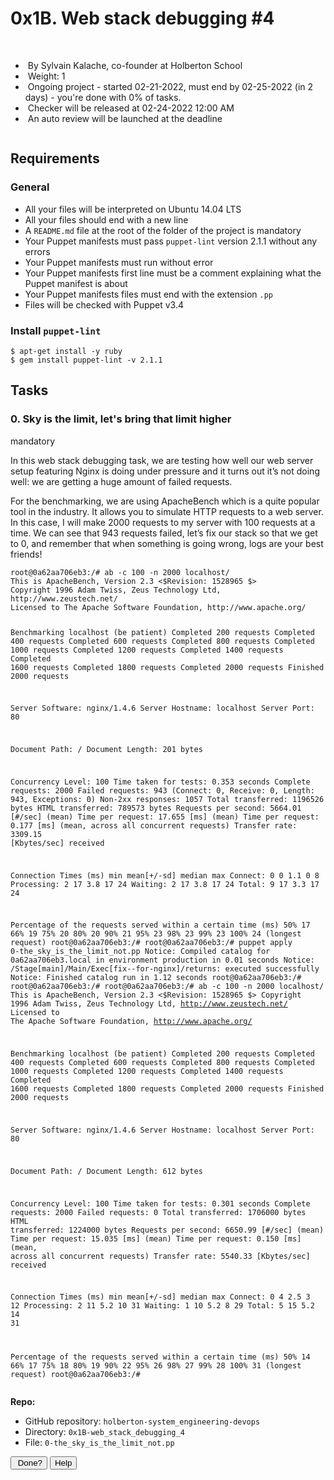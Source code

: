<!DOCTYPE html>
<html lang="en">

<head>
    <title>HBNB</title>
    <title>HBNB</title>
    <title>HBNB</title>
</head>

<body>
    <h1>0x1B. Web stack debugging #4</h1>
    <div><br></div>
    <ul>
        <li>&nbsp;By Sylvain Kalache, co-founder at Holberton School</li>
        <li>&nbsp;Weight: 1</li>
        <li>&nbsp;Ongoing project - started 02-21-2022, must end by 02-25-2022 (in 2 days) - you&apos;re done with&nbsp;0% of tasks.</li>
        <li>&nbsp;Checker will be released at 02-24-2022 12:00 AM</li>
        <li>&nbsp;An auto review will be launched at the deadline</li>
    </ul>
    <div>
        <p><img src="https://s3.amazonaws.com/intranet-projects-files/holbertonschool-sysadmin_devops/313/frdkCrb.jpg" alt=""></p>
        <h2>Requirements</h2>
        <h3>General</h3>
        <ul>
            <li>All your files will be interpreted on Ubuntu 14.04 LTS</li>
            <li>All your files should end with a new line</li>
            <li>A&nbsp;<code>README.md</code> file at the root of the folder of the project is mandatory</li>
            <li>Your Puppet manifests must pass&nbsp;<code>puppet-lint</code> version 2.1.1 without any errors</li>
            <li>Your Puppet manifests must run without error</li>
            <li>Your Puppet manifests first line must be a comment explaining what the Puppet manifest is about</li>
            <li>Your Puppet manifests files must end with the extension&nbsp;<code>.pp</code></li>
            <li>Files will be checked with Puppet v3.4</li>
        </ul>
        <h3>Install&nbsp;<code>puppet-lint</code></h3>
        <pre><code>$ apt-get install -y ruby
$ gem install puppet-lint -v 2.1.1
</code></pre>
    </div>
    <h2>Tasks</h2>
    <div>
        <div>
            <div>
                <h3>0. Sky is the limit, let&apos;s bring that limit higher</h3>
                <div>mandatory</div>
            </div>
            <div>
                <p>In this web stack debugging task, we are testing how well our web server setup featuring Nginx is doing under pressure and it turns out it&rsquo;s not doing well: we are getting a huge amount of failed requests.</p>
                <p>For the benchmarking, we are using ApacheBench which is a quite popular tool in the industry. It allows you to simulate HTTP requests to a web server. In this case, I will make 2000 requests to my server with 100 requests at a time. We can see that 943 requests failed, let&rsquo;s fix our stack so that we get to 0, and remember that when something is going wrong, logs are your best friends!</p>
                <pre><code>root@0a62aa706eb3:/# ab -c 100 -n 2000 localhost/
This is ApacheBench, Version 2.3 &lt;$Revision: 1528965 $&gt;
Copyright 1996 Adam Twiss, Zeus Technology Ltd, http://www.zeustech.net/
Licensed to The Apache Software Foundation, http://www.apache.org/

Benchmarking localhost (be patient)
Completed 200 requests
Completed 400 requests
Completed 600 requests
Completed 800 requests
Completed 1000 requests
Completed 1200 requests
Completed 1400 requests
Completed 1600 requests
Completed 1800 requests
Completed 2000 requests
Finished 2000 requests


Server Software:        nginx/1.4.6
Server Hostname:        localhost
Server Port:            80

Document Path:          /
Document Length:        201 bytes

Concurrency Level:      100
Time taken for tests:   0.353 seconds
Complete requests:      2000
Failed requests:        943
   (Connect: 0, Receive: 0, Length: 943, Exceptions: 0)
Non-2xx responses:      1057
Total transferred:      1196526 bytes
HTML transferred:       789573 bytes
Requests per second:    5664.01 [#/sec] (mean)
Time per request:       17.655 [ms] (mean)
Time per request:       0.177 [ms] (mean, across all concurrent requests)
Transfer rate:          3309.15 [Kbytes/sec] received

Connection Times (ms)
              min  mean[+/-sd] median   max
Connect:        0    0   1.1      0       8
Processing:     2   17   3.8     17      24
Waiting:        2   17   3.8     17      24
Total:          9   17   3.3     17      24

Percentage of the requests served within a certain time (ms)
  50%     17
  66%     19
  75%     20
  80%     20
  90%     21
  95%     23
  98%     23
  99%     23
 100%     24 (longest request)
root@0a62aa706eb3:/#
root@0a62aa706eb3:/# puppet apply 0-the_sky_is_the_limit_not.pp
Notice: Compiled catalog for 0a62aa706eb3.local in environment production in 0.01 seconds
Notice: /Stage[main]/Main/Exec[fix--for-nginx]/returns: executed successfully
Notice: Finished catalog run in 1.12 seconds
root@0a62aa706eb3:/#
root@0a62aa706eb3:/#
root@0a62aa706eb3:/# ab -c 100 -n 2000 localhost/
This is ApacheBench, Version 2.3 &lt;$Revision: 1528965 $&gt;
Copyright 1996 Adam Twiss, Zeus Technology Ltd, http://www.zeustech.net/
Licensed to The Apache Software Foundation, http://www.apache.org/

Benchmarking localhost (be patient)
Completed 200 requests
Completed 400 requests
Completed 600 requests
Completed 800 requests
Completed 1000 requests
Completed 1200 requests
Completed 1400 requests
Completed 1600 requests
Completed 1800 requests
Completed 2000 requests
Finished 2000 requests


Server Software:        nginx/1.4.6
Server Hostname:        localhost
Server Port:            80

Document Path:          /
Document Length:        612 bytes

Concurrency Level:      100
Time taken for tests:   0.301 seconds
Complete requests:      2000
Failed requests:        0
Total transferred:      1706000 bytes
HTML transferred:       1224000 bytes
Requests per second:    6650.99 [#/sec] (mean)
Time per request:       15.035 [ms] (mean)
Time per request:       0.150 [ms] (mean, across all concurrent requests)
Transfer rate:          5540.33 [Kbytes/sec] received

Connection Times (ms)
              min  mean[+/-sd] median   max
Connect:        0    4   2.5      3      12
Processing:     2   11   5.2     10      31
Waiting:        1   10   5.2      8      29
Total:          5   15   5.2     14      31

Percentage of the requests served within a certain time (ms)
  50%     14
  66%     17
  75%     18
  80%     19
  90%     22
  95%     26
  98%     27
  99%     28
 100%     31 (longest request)
root@0a62aa706eb3:/#
</code></pre>
            </div>
            <div>
                <div>
                    <p><strong>Repo:</strong></p>
                    <ul>
                        <li>GitHub repository:&nbsp;<code>holberton-system_engineering-devops</code></li>
                        <li>Directory:&nbsp;<code>0x1B-web_stack_debugging_4</code></li>
                        <li>File:&nbsp;<code>0-the_sky_is_the_limit_not.pp</code></li>
                    </ul>
                </div>
            </div>
            <div>
                <div><button>&nbsp;Done?</button> <button>Help</button>&nbsp;</div>
            </div>
        </div>
    </div>
</body>

</html>